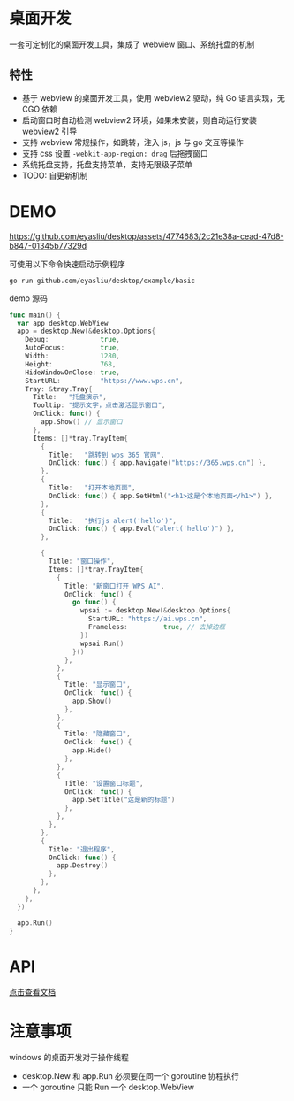 # 桌面开发

一套可定制化的桌面开发工具，集成了 webview 窗口、系统托盘的机制

## 特性

- 基于 webview 的桌面开发工具，使用 webview2 驱动，纯 Go 语言实现，无 CGO 依赖
- 启动窗口时自动检测 webview2 环境，如果未安装，则自动运行安装 webview2 引导
- 支持 webview 常规操作，如跳转，注入 js，js 与 go 交互等操作
- 支持 css 设置 `-webkit-app-region: drag` 后拖拽窗口
- 系统托盘支持，托盘支持菜单，支持无限级子菜单
- TODO: 自更新机制

# DEMO


https://github.com/eyasliu/desktop/assets/4774683/2c21e38a-cead-47d8-b847-01345b77329d

可使用以下命令快速启动示例程序

```
go run github.com/eyasliu/desktop/example/basic
```

demo 源码

```go
func main() {
  var app desktop.WebView
  app = desktop.New(&desktop.Options{
    Debug:             true,
    AutoFocus:         true,
    Width:             1280,
    Height:            768,
    HideWindowOnClose: true,
    StartURL:          "https://www.wps.cn",
    Tray: &tray.Tray{
      Title:   "托盘演示",
      Tooltip: "提示文字，点击激活显示窗口",
      OnClick: func() {
        app.Show() // 显示窗口
      },
      Items: []*tray.TrayItem{
        {
          Title:   "跳转到 wps 365 官网",
          OnClick: func() { app.Navigate("https://365.wps.cn") },
        },
        {
          Title:   "打开本地页面",
          OnClick: func() { app.SetHtml("<h1>这是个本地页面</h1>") },
        },
        {
          Title:   "执行js alert('hello')",
          OnClick: func() { app.Eval("alert('hello')") },
        },

        {
          Title: "窗口操作",
          Items: []*tray.TrayItem{
            {
              Title: "新窗口打开 WPS AI",
              OnClick: func() {
                go func() {
                  wpsai := desktop.New(&desktop.Options{
                    StartURL: "https://ai.wps.cn",
                    Frameless:         true, // 去掉边框
                  })
                  wpsai.Run()
                }()
              },
            },
            {
              Title: "显示窗口",
              OnClick: func() {
                app.Show()
              },
            },
            {
              Title: "隐藏窗口",
              OnClick: func() {
                app.Hide()
              },
            },
            {
              Title: "设置窗口标题",
              OnClick: func() {
                app.SetTitle("这是新的标题")
              },
            },
          },
        },
        {
          Title: "退出程序",
          OnClick: func() {
            app.Destroy()
          },
        },
      },
    },
  })

  app.Run()
}

```

# API

[点击查看文档](https://pkg.go.dev/github.com/eyasliu/desktop)

# 注意事项

windows 的桌面开发对于操作线程

- desktop.New 和 app.Run 必须要在同一个 goroutine 协程执行
- 一个 goroutine 只能 Run 一个 desktop.WebView
